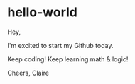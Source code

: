 # hello-world

Hey,

I'm excited to start my Github today.

Keep coding! Keep learning math & logic!

Cheers, Claire
